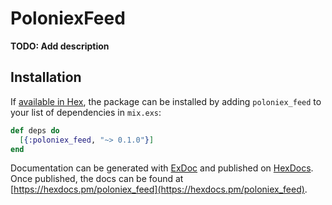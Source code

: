 # PoloniexFeed

**TODO: Add description**

## Installation

If [available in Hex](https://hex.pm/docs/publish), the package can be installed
by adding `poloniex_feed` to your list of dependencies in `mix.exs`:

```elixir
def deps do
  [{:poloniex_feed, "~> 0.1.0"}]
end
```

Documentation can be generated with [ExDoc](https://github.com/elixir-lang/ex_doc)
and published on [HexDocs](https://hexdocs.pm). Once published, the docs can
be found at [https://hexdocs.pm/poloniex_feed](https://hexdocs.pm/poloniex_feed).


